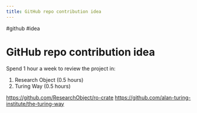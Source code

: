 ```yaml
---
title: GitHub repo contribution idea
---
```


#github #idea

# GitHub repo contribution idea

Spend 1 hour a week to review the project in:
1. Research Object (0.5 hours)
2. Turing Way (0.5 hours)

https://github.com/ResearchObject/ro-crate
https://github.com/alan-turing-institute/the-turing-way
